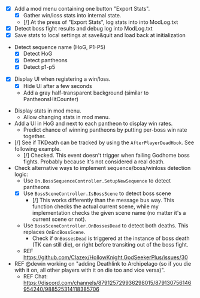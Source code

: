 * [x] Add a mod menu containing one button "Export Stats".
  * [x] Gather win/loss stats into internal state.
  * [/] At the press of "Export Stats", log stats into into ModLog.txt
* [x] Detect boss fight results and debug log into ModLog.txt
* [x] Save stats to local settings at save&quit and load back at initialization
* Detect sequence name (HoG, P1-P5)
  * [x] Detect HoG
  * [x] Detect pantheons
  * [x] Detect p1-p5
* [x] Display UI when registering a win/loss.
  * [x] Hide UI after a few seconds
  * Add a gray half-transparent background (similar to PantheonsHitCounter)
* Display stats in mod menu.
  * Allow changing stats in mod menu.
* Add a UI in HoG and next to each pantheon to display win rates.
  * Predict chance of winning pantheons by putting per-boss win rate together.
* [/] See if TKDeath can be tracked by using the `AfterPlayerDeadHook`. See following example.
  * [/] Checked. This event doesn't trigger when failing Godhome boss fights. Probably because it's not considered a real death.
* Check alternative ways to implement sequence/boss/winloss detection logic:
  * Use `On.BossSequenceController.SetupNewSequence` to detect pantheons
  * [x] Use `BossSceneController.IsBossScene` to detect boss scene
    * [/] This works differently than the message bus way. This function checks the actual current scene, while my implementation checks the given scene name (no matter it's a current scene or not).
  * Use `BossSceneController.OnBossesDead` to detect both deaths. This replaces `OnEndBossScene`.
    * Check if `OnBossesDead` is triggered at the instance of boss death (TK can still die), or right before transiting out of the boss fight.
  * REF https://github.com/Clazex/HollowKnight.GodSeekerPlus/issues/30
* REF @dewin working on "adding Deathlink to Archipelago (so if you die with it on, all other players with it on die too and vice versa)".
  * REF Chat: https://discord.com/channels/879125729936298015/879130756146954240/988525314118385706
